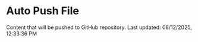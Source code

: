 # Auto Push File

Content that will be pushed to GitHub repository.
Last updated: 08/12/2025, 12:33:36 PM